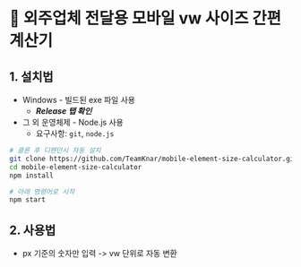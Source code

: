 # 🧮 외주업체 전달용 모바일 vw 사이즈 간편 계산기

## 1. 설치법
-  Windows - 빌드된 exe 파일 사용
    - ***Release 탭 확인***
-  그 외 운영체제 - Node.js 사용
    - 요구사항: `git`, `node.js`
```bash
# 클론 후 디펜던시 자동 설치
git clone https://github.com/TeamKnar/mobile-element-size-calculator.git
cd mobile-element-size-calculator
npm install

# 아래 명령어로 시작
npm start
```

## 2. 사용법
- px 기준의 숫자만 입력 -> vw 단위로 자동 변환
